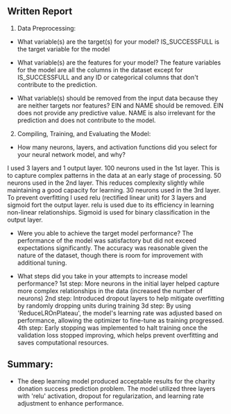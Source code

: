 ## Written Report

1. Data Preprocessing:

- What variable(s) are the target(s) for your model?
IS_SUCCESSFULL is the target variable for the model

- What variable(s) are the features for your model?
The feature variables for the model are all the columns in the dataset except for IS_SUCCESSFULL and any ID or categorical columns that don't contribute to the prediction.

- What variable(s) should be removed from the input data because they are neither targets nor features?
EIN and NAME should be removed. EIN does not provide any predictive value. NAME is also irrelevant for the prediction and does not contribute to the model.

2. Compiling, Training, and Evaluating the Model:
- How many neurons, layers, and activation functions did you select for your neural network model, and why?
  
I used 3 layers and 1 output layer.
100 neurons used in the 1st layer. This is to capture complex patterns in the data at an early stage of processing.
50 neurons used in the 2nd layer. This reduces complexity slightly while maintaining a good capacity for learning.
30 neurons used in the 3rd layer. To prevent overfitting
I used relu (rectified linear unit) for 3 layers and sigmoid fort the output layer. relu is used due to its efficiency in learning non-linear relationships. Sigmoid is used for binary classification in the output layer.

- Were you able to achieve the target model performance?
The performance of the model was satisfactory but did not exceed expectations significantly. The accuracy was reasonable given the nature of the dataset, though there is room for improvement with additional tuning.

- What steps did you take in your attempts to increase model performance?
1st step: More neurons in the initial layer helped capture more complex relationships in the data (increased the number of neurons)
2nd step: Introduced dropout layers to help mitigate overfitting by randomly dropping units during training
3d step: By using 'ReduceLROnPlateau', the model's learning rate was adjusted based on performance, allowing the optimizer to fine-tune as training progressed.
4th step: Early stopping was implemented to halt training once the validation loss stopped improving, which helps prevent overfitting and saves computational resources.

 ## Summary: 
 
 - The deep learning model produced acceptable results for the charity donation success prediction problem. The model utilized three layers with 'relu' activation, dropout for regularization, and learning rate adjustment to enhance performance.
